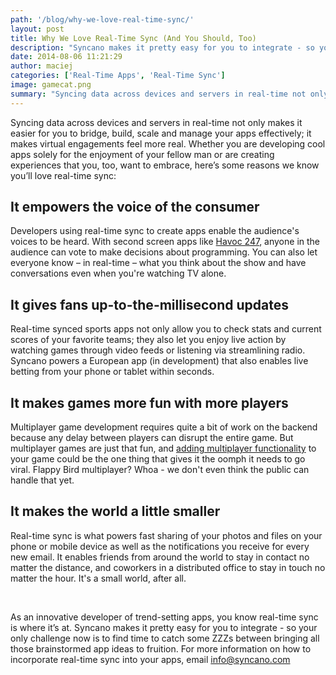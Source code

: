 ```yaml
---
path: '/blog/why-we-love-real-time-sync/'
layout: post
title: Why We Love Real-Time Sync (And You Should, Too)
description: "Syncano makes it pretty easy for you to integrate - so your only challenge now is to find time and bring all those brainstormed app ideas to fruition."
date: 2014-08-06 11:21:29
author: maciej
categories: ['Real-Time Apps', 'Real-Time Sync']
image: gamecat.png
summary: "Syncing data across devices and servers in real-time not only makes it easier for you to bridge, build, scale and manage your apps effectively; it makes virtual engagements feel more real. Whether you are developing cool apps solely for the enjoyment of your fellow man or are creating experiences that you, too, want to embrace, here’s some reasons we know you’ll love real-time sync"
---
```

Syncing data across devices and servers in real-time not only makes it easier for you to bridge, build, scale and manage your apps effectively; it makes virtual engagements feel more real. Whether you are developing cool apps solely for the enjoyment of your fellow man or are creating experiences that you, too, want to embrace, here’s some reasons we know you’ll love real-time sync:
<h2>It empowers the voice of the consumer</h2>
Developers using real-time sync to create apps enable the audience's voices to be heard. With second screen apps like <a href="http://www.syncano.io/second-screen/">Havoc 247</a>, anyone in the audience can vote to make decisions about programming. You can also let everyone know – in real-time – what you think about the show and have conversations even when you're watching TV alone.
<h2>It gives fans up-to-the-millisecond updates</h2>
Real-time synced sports apps not only allow you to check stats and current scores of your favorite teams; they also let you enjoy live action by watching games through video feeds or listening via streamlining radio. Syncano powers a European app (in development) that also enables live betting from your phone or tablet within seconds.
<h2>It makes games more fun with more players</h2>
Multiplayer game development requires quite a bit of work on the backend because any delay between players can disrupt the entire game. But multiplayer games are just that fun, and <a href="http://www.syncano.io/gaming/">adding multiplayer functionality</a> to your game could be the one thing that gives it the oomph it needs to go viral. Flappy Bird multiplayer? Whoa - we don't even think the public can handle that yet.
<h2>It makes the world a little smaller</h2>
Real-time sync is what powers fast sharing of your photos and files on your phone or mobile device as well as the notifications you receive for every new email. It enables friends from around the world to stay in contact no matter the distance, and coworkers in a distributed office to stay in touch no matter the hour. It's a small world, after all.

&nbsp;

As an innovative developer of trend-setting apps, you know real-time sync is where it’s at. Syncano makes it pretty easy for you to integrate - so your only challenge now is to find time to catch some ZZZs between bringing all those brainstormed app ideas to fruition. For more information on how to incorporate real-time sync into your apps, email info@syncano.com